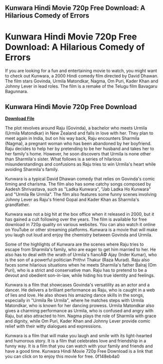 ## Kunwara Hindi Movie 720p Free Download: A Hilarious Comedy of Errors

  
# Kunwara Hindi Movie 720p Free Download: A Hilarious Comedy of Errors
 
If you are looking for a fun and entertaining movie to watch, you might want to check out Kunwara, a 2000 Hindi comedy film directed by David Dhawan. The film stars Govinda, Urmila Matondkar, Nagma, Om Puri, Kader Khan and Johnny Lever in lead roles. The film is a remake of the Telugu film Bavagaru Bagunnara.
 
## Kunwara Hindi Movie 720p Free Download


[**Download File**](https://www.google.com/url?q=https%3A%2F%2Ftiurll.com%2F2tKGKv&sa=D&sntz=1&usg=AOvVaw0GXT0oadu-1zygEz5Q8yDH)

 
The plot revolves around Raju (Govinda), a bachelor who meets Urmila (Urmila Matondkar) in New Zealand and falls in love with her. They plan to meet again in India, but on his way back, Raju encounters Sharmila (Nagma), a pregnant woman who has been abandoned by her boyfriend. Raju decides to help her by pretending to be her husband and takes her to her family's home. However, he soon discovers that Urmila is none other than Sharmila's sister. What follows is a series of hilarious misunderstandings and confusions as Raju tries to win Urmila's heart while avoiding Sharmila's family.
 
Kunwara is a typical David Dhawan comedy that relies on Govinda's comic timing and charisma. The film also has some catchy songs composed by Aadesh Shrivastava, such as "Ladka Kunwara", "Jab Ladka Ho Kunwara" and "Urmila Re Urmila". The film also features some funny scenes involving Johnny Lever as Raju's friend Gopal and Kader Khan as Sharmila's grandfather.
 
Kunwara was not a big hit at the box office when it released in 2000, but it has gained a cult following over the years. The film is available for free download in 720p quality on various websites. You can also watch it online on YouTube or other streaming platforms. Kunwara is a movie that will make you laugh out loud and enjoy the chemistry between Govinda and Urmila.
  
Some of the highlights of Kunwara are the scenes where Raju tries to escape from Sharmila's family, who are eager to get him married to her. He also has to deal with the wrath of Urmila's fiancÃ© Ajay (Inder Kumar), who is the son of a powerful politician Prithvi Thakur (Raza Murad). Raju also faces some hilarious situations when he meets Sharmila's father Balraj (Om Puri), who is a strict and conservative man. Raju has to pretend to be a devout and obedient son-in-law, while hiding his true identity and feelings.
 
Kunwara is a film that showcases Govinda's versatility as an actor and a dancer. He delivers a brilliant performance as Raju, who is caught in a web of lies and love. He also shows his amazing dance skills in the songs, especially in "Urmila Re Urmila", where he matches steps with Urmila Matondkar, who is known for her dancing prowess. Urmila Matondkar also gives a charming performance as Urmila, who is confused and angry with Raju, but also attracted to him. Nagma plays the role of Sharmila with grace and dignity, while Om Puri, Kader Khan and Johnny Lever provide comic relief with their witty dialogues and expressions.
 
Kunwara is a film that will make you laugh and smile with its light-hearted and humorous story. It is a film that celebrates love and friendship in a funny way. It is a film that you can watch with your family and friends and have a good time. Kunwara Hindi Movie 720p Free Download is a link that you can click on to enjoy this movie for free.
 0f148eb4a0
